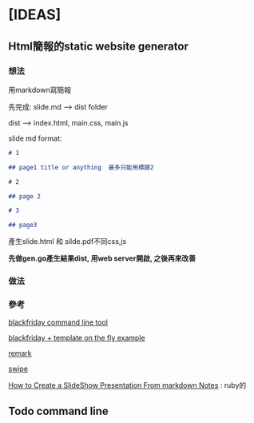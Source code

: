 # [IDEAS]

## Html簡報的static website generator

### 想法
用markdown寫簡報

先完成: 
slide.md --> dist folder  

dist --> index.html, main.css, main.js


slide md format: 

``` markdown
# 1 

## page1 title or anything  最多只能用標題2 

# 2

## page 2

# 3

## page3 
```

產生slide.html 和 silde.pdf不同css,js 

**先做gen.go產生結果dist, 用web server開啟, 之後再來改善**

### 做法



### 參考

[blackfriday command line tool](https://github.com/russross/blackfriday-tool)

[blackfriday + template on the fly example](http://stackoverflow.com/questions/23198739/how-can-i-render-markdown-to-html-with-blackfriday-in-go)

[remark](https://github.com/gnab/remark)

[swipe](https://www.swipe.to/markdown/)

[How to Create a SlideShow Presentation From markdown Notes](http://computers.tutsplus.com/tutorials/how-to-create-a-slideshow-presentation-from-markdown-notes--cms-23062) : ruby的

## Todo command line 


